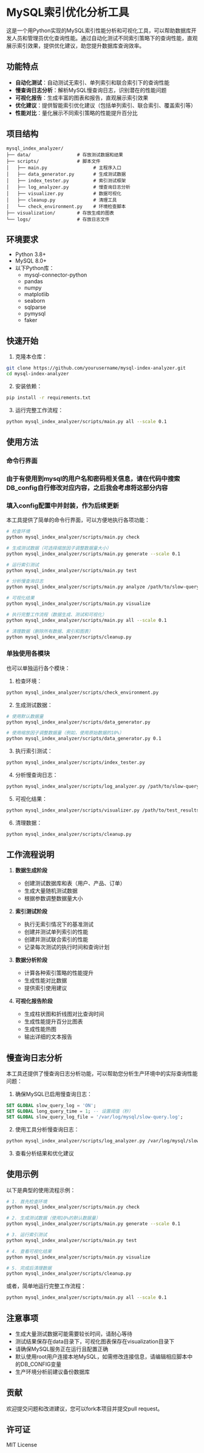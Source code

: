# MySQL索引优化分析工具

这是一个用Python实现的MySQL索引性能分析和可视化工具，可以帮助数据库开发人员和管理员优化查询性能。通过自动化测试不同索引策略下的查询性能，直观展示索引效果，提供优化建议，助您提升数据库查询效率。

## 功能特点

- **自动化测试**：自动测试无索引、单列索引和联合索引下的查询性能
- **慢查询日志分析**：解析MySQL慢查询日志，识别潜在的性能问题
- **可视化报告**：生成丰富的图表和报告，直观展示索引效果
- **优化建议**：提供智能索引优化建议（包括单列索引、联合索引、覆盖索引等）
- **性能对比**：量化展示不同索引策略的性能提升百分比

## 项目结构

```
mysql_index_analyzer/
├── data/                 # 存放测试数据和结果
├── scripts/              # 脚本文件
│   ├── main.py                 # 主程序入口
│   ├── data_generator.py       # 生成测试数据
│   ├── index_tester.py         # 索引测试框架
│   ├── log_analyzer.py         # 慢查询日志分析
│   ├── visualizer.py           # 数据可视化
│   ├── cleanup.py              # 清理工具
│   └── check_environment.py    # 环境检查脚本
├── visualization/        # 存放生成的图表
└── logs/                 # 存放日志文件
```

## 环境要求

- Python 3.8+
- MySQL 8.0+
- 以下Python库：
  - mysql-connector-python
  - pandas
  - numpy
  - matplotlib
  - seaborn
  - sqlparse
  - pymysql
  - faker

## 快速开始

1. 克隆本仓库：
```bash
git clone https://github.com/yourusername/mysql-index-analyzer.git
cd mysql-index-analyzer
```

2. 安装依赖：
```bash
pip install -r requirements.txt
```

3. 运行完整工作流程：
```bash
python mysql_index_analyzer/scripts/main.py all --scale 0.1
```

## 使用方法

### 命令行界面

### 由于有使用到mysql的用户名和密码相关信息，请在代码中搜索DB_config自行修改对应内容，之后我会考虑将这部分内容
### 填入config配置中并封装，作为后续更新

本工具提供了简单的命令行界面，可以方便地执行各项功能：

```bash
# 检查环境
python mysql_index_analyzer/scripts/main.py check

# 生成测试数据（可选择缩放因子调整数据量大小）
python mysql_index_analyzer/scripts/main.py generate --scale 0.1

# 运行索引测试
python mysql_index_analyzer/scripts/main.py test

# 分析慢查询日志
python mysql_index_analyzer/scripts/main.py analyze /path/to/slow-query.log

# 可视化结果
python mysql_index_analyzer/scripts/main.py visualize

# 执行完整工作流程（数据生成、测试和可视化）
python mysql_index_analyzer/scripts/main.py all --scale 0.1

# 清理数据（删除所有数据、索引和图表）
python mysql_index_analyzer/scripts/cleanup.py
```

### 单独使用各模块

也可以单独运行各个模块：

1. 检查环境：
```bash
python mysql_index_analyzer/scripts/check_environment.py
```

2. 生成测试数据：
```bash
# 使用默认数据量
python mysql_index_analyzer/scripts/data_generator.py

# 使用缩放因子调整数据量（例如，使用原始数据的10%）
python mysql_index_analyzer/scripts/data_generator.py 0.1
```

3. 执行索引测试：
```bash
python mysql_index_analyzer/scripts/index_tester.py
```

4. 分析慢查询日志：
```bash
python mysql_index_analyzer/scripts/log_analyzer.py /path/to/slow-query.log
```

5. 可视化结果：
```bash
python mysql_index_analyzer/scripts/visualizer.py /path/to/test_results.json
```

6. 清理数据：
```bash
python mysql_index_analyzer/scripts/cleanup.py
```

## 工作流程说明

1. **数据生成阶段**
   - 创建测试数据库和表（用户、产品、订单）
   - 生成大量随机测试数据
   - 根据参数调整数据量大小

2. **索引测试阶段**
   - 执行无索引情况下的基准测试
   - 创建并测试单列索引的性能
   - 创建并测试联合索引的性能
   - 记录每次测试的执行时间和查询计划

3. **数据分析阶段**
   - 计算各种索引策略的性能提升
   - 生成性能对比数据
   - 提供索引使用建议

4. **可视化报告阶段**
   - 生成柱状图和折线图对比查询时间
   - 生成性能提升百分比图表
   - 生成性能热图
   - 输出详细的文本报告

## 慢查询日志分析

本工具还提供了慢查询日志分析功能，可以帮助您分析生产环境中的实际查询性能问题：

1. 确保MySQL已启用慢查询日志：
```sql
SET GLOBAL slow_query_log = 'ON';
SET GLOBAL long_query_time = 1; -- 设置阈值（秒）
SET GLOBAL slow_query_log_file = '/var/log/mysql/slow-query.log';
```

2. 使用工具分析慢查询日志：
```bash
python mysql_index_analyzer/scripts/log_analyzer.py /var/log/mysql/slow-query.log
```

3. 查看分析结果和优化建议

## 使用示例

以下是典型的使用流程示例：

```bash
# 1. 首先检查环境
python mysql_index_analyzer/scripts/main.py check

# 2. 生成测试数据（使用10%的默认数据量）
python mysql_index_analyzer/scripts/main.py generate --scale 0.1

# 3. 运行索引测试
python mysql_index_analyzer/scripts/main.py test

# 4. 查看可视化结果
python mysql_index_analyzer/scripts/main.py visualize

# 5. 完成后清理数据
python mysql_index_analyzer/scripts/cleanup.py
```

或者，简单地运行完整工作流程：

```bash
python mysql_index_analyzer/scripts/main.py all --scale 0.1
```

## 注意事项

- 生成大量测试数据可能需要较长时间，请耐心等待
- 测试结果保存在data目录下，可视化图表保存在visualization目录下
- 请确保MySQL服务正在运行且配置正确
- 默认使用root用户连接本地MySQL，如需修改连接信息，请编辑相应脚本中的DB_CONFIG变量
- 生产环境分析前建议备份数据库

## 贡献

欢迎提交问题和改进建议，您可以fork本项目并提交pull request。

## 许可证

MIT License 

